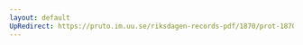 ```yaml
---
layout: default
UpRedirect: https://pruto.im.uu.se/riksdagen-records-pdf/1870/prot-1870--ak--118/prot-1870--ak--118_000.pdf
---
```

